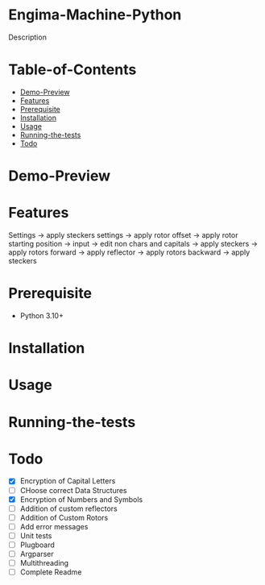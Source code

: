 <!-- @format -->

# Engima-Machine-Python

Description

# Table-of-Contents

-   [Demo-Preview](#Demo-Preview)
-   [Features](#Features)
-   [Prerequisite](#Prerequisite)
-   [Installation](#Installation)
-   [Usage](#Usage)
-   [Running-the-tests](#Running-the-tests)
-   [Todo](#Todo)

# Demo-Preview

# Features

Settings -> apply steckers settings -> apply rotor offset -> apply rotor starting position -> input -> edit non chars and capitals -> apply steckers -> apply rotors forward -> apply reflector -> apply rotors backward -> apply steckers

# Prerequisite

-   Python 3.10+

# Installation

# Usage

# Running-the-tests

# Todo

-   [x] Encryption of Capital Letters
-   [ ] CHoose correct Data Structures
-   [x] Encryption of Numbers and Symbols
-   [ ] Addition of custom reflectors
-   [ ] Addition of Custom Rotors
-   [ ] Add error messages
-   [ ] Unit tests
-   [ ] Plugboard
-   [ ] Argparser
-   [ ] Multithreading
-   [ ] Complete Readme
